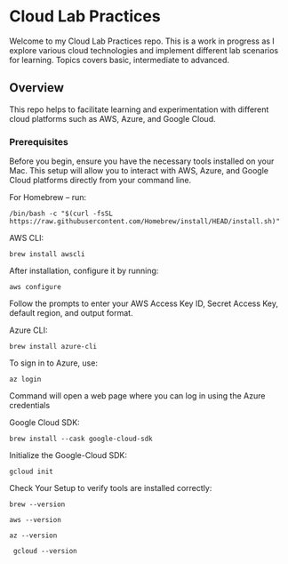 # Cloud Lab Practices

Welcome to my Cloud Lab Practices repo. This is a work in progress as I explore various cloud technologies and implement different lab scenarios for learning. Topics covers basic, intermediate to advanced.


## Overview

This repo helps to facilitate learning and experimentation with different cloud platforms such as AWS, Azure, and Google Cloud.

### Prerequisites

Before you begin, ensure you have the necessary tools installed on your Mac. This setup will allow you to interact with AWS, Azure, and Google Cloud platforms directly from your command line. 

For Homebrew – run:

```/bin/bash -c "$(curl -fsSL https://raw.githubusercontent.com/Homebrew/install/HEAD/install.sh)" ```

AWS CLI:

``` brew install awscli ```

After installation, configure it by running:

``` aws configure ```

Follow the prompts to enter your AWS Access Key ID, Secret Access Key, default region, and output format.

Azure CLI:

``` brew install azure-cli ```

To sign in to Azure, use:

```az login```

Command will open a web page where you can log in using the Azure credentials

Google Cloud SDK:

``` brew install --cask google-cloud-sdk ```

Initialize the Google-Cloud SDK:

``` gcloud init ```

Check Your Setup to verify tools are installed correctly:

``` brew --version ```

``` aws --version ```

``` az --version ```

``` gcloud --version```





